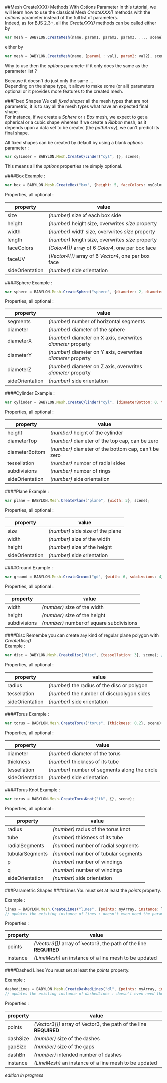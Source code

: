 ##Mesh CreateXXX() Methods With Options Parameter
In this tutorial, we will learn how to use the classical Mesh _CreateXXX()_ methods with the _options_ parameter instead of the full list of parameters.  
Indeed, as for BJS 2.3+, all the _CreateXXX()_ methods can be called either by 
```javascript
var mesh = BABYLON.CreateMesh(name, param1, param2, param3, ..., scene);
```
either by
```javascript
var mesh = BABYLON.CreateMesh(name, {param1 : val1, param2: val2}, scene);
```

Why to use then the _options_ parameter if it only does the same as the parameter list ?

Because it doesn't do just only the same ...  
Depending on the shape type, it allows to make some (or all) parameters optional or it provides more features to the created mesh.  

###Fixed Shapes
We call _fixed shapes_ all the mesh types that are not parametric, it is to say all the mesh types what have an expected final shape.  
For instance, if we create a _Sphere_ or a _Box_ mesh, we expect to get a spherical or a cubic shape whereas if we create a _Ribbon_ mesh, as it depends upon a data set to be created (the _pathArray_), we can't predict its final shape.  

All fixed shapes can be created by default by using a blank _options_ parameter :
```javascript
var cylinder = BABYLON.Mesh.CreateCylinder("cyl", {}, scene);
```
This means all the _options_ properties are simply optional.  

####Box
Example :
```javascript
var box = BABYLON.Mesh.CreateBox("box", {height: 5, faceColors: myColors}, scene);
```
Properties, all optional :

property|value
--------|-----
size|_(number)_ size of each box side
height|_(number)_ height size, overwrites _size_ property
width|_(number)_ width size, overwrites _size_ property
length|_(number)_ length size,  overwrites _size_ property 
faceColors|_(Color4[])_ array of 6 _Color4_, one per box face
faceUV|_(Vector4[])_ array of 6 _Vector4_, one per box face
sideOrientation|_(number)_ side orientation

####Sphere
Example :
```javascript
var sphere = BABYLON.Mesh.CreateSphere("sphere", {diameter: 2, diameterX: 3}, scene);
```
Properties, all optional :

property|value
--------|-----
segments|_(number)_ number of horizontal segments
diameter|_(number)_ diameter of the sphere
diameterX|_(number)_ diameter on X axis, overwrites _diameter_ property
diameterY|_(number)_ diameter on Y axis, overwrites _diameter_ property
diameterZ|_(number)_ diameter on Z axis, overwrites _diameter_ property
sideOrientation|_(number)_ side orientation

####Cylinder
Example :
```javascript
var cylinder = BABYLON.Mesh.CreateCylinder("cyl", {diameterBottom: 0, tessellation: 4}, scene);
```
Properties, all optional :

property|value
--------|-----
height|_(number)_ height of the cylinder
diameterTop|_(number)_ diameter of the top cap, can be zero
diameterBottom|_(number)_ diameter of the bottom cap, can't be zero
tessellation|_(number)_ number of radial sides
subdivisions|_(number)_ number of rings
sideOrientation|_(number)_ side orientation

####Plane
Example :
```javascript
var plane = BABYLON.Mesh.CreatePlane("plane", {width: 5}, scene);
```
Properties, all optional :

property|value
--------|-----
size|_(number)_ side size of the plane
width|_(number)_ size of the width
height|_(number)_ size of the height
sideOrientation|_(number)_ side orientation

####Ground
Example :
```javascript
var ground = BABYLON.Mesh.CreateGround("gd", {width: 6, subdivsions: 4}, scene);
```
Properties, all optional :

property|value
--------|-----
width|_(number)_ size of the width
height|_(number)_ size of the height
subdivisions|_(number)_ number of square subdivisions

####Disc
Remembe you can create any kind of regular plane polygon with _CreateDisc()_  
Example :  
```javascript
var disc = BABYLON.Mesh.CreateDisc("disc", {tessellation: 3}, scene); // makes a triangle
```
Properties, all optional :

property|value
--------|-----
radius|_(number)_ the radius of the disc or polygon
tessellation|_(number)_ the number of disc/polygon sides
sideOrientation|_(number)_ side orientation

####Torus
Example :
```javascript
var torus = BABYLON.Mesh.CreateTorus("torus", {thickness: 0.2}, scene);
```
Properties, all optional :

property|value
--------|-----
diameter|_(number)_ diameter of the torus
thickness|_(number)_ thickness of its tube
tessellation|_(number)_ number of segments along the circle
sideOrientation|_(number)_ side orientation

####Torus Knot
Example :
```javascript
var torus = BABYLON.Mesh.CreateTorusKnot("tk", {}, scene);
```
Properties, all optional :

property|value
--------|-----
radius|_(number)_ radius of the torus knot
tube|_(number)_ thickness of its tube
radialSegments|_(number)_ number of radial segments
tubularSegments|_(number)_ number of tubular segments
p|_(number)_ number of windings
q|_(number)_ number of windings
sideOrientation|_(number)_ side orientation

###Parametric Shapes
####Lines
You must set at least the _points_ property.  

Example :
```javascript
lines = BABYLON.Mesh.CreateLines("lines", {points: myArray, instance: lines});
// updates the existing instance of lines : doesn't even need the parameter scene
```
Properties :

property|value
--------|-----
points|_(Vector3[])_  array of Vector3, the path of the line **REQUIRED**  
instance|_(LineMesh)_ an instance of a line mesh to be updated

####Dashed Lines
You must set at least the _points_ property.  

Example :
```javascript
dashedLines = BABYLON.Mesh.CreateDashedLines("dl", {points: myArray, instance: dashedLines});
// updates the existing instance of dashedLines : doesn't even need the parameter scene
```
Properties :

property|value
--------|-----
points|_(Vector3[])_  array of Vector3, the path of the line **REQUIRED** 
dashSize|_(number)_  size of the dashes
gapSize|_(number)_  size of the gaps
dashBn|_(number)_  intended number of dashes
instance|_(LineMesh)_ an instance of a line mesh to be updated

_edition in progress_

